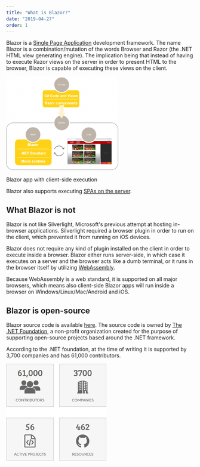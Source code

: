 ```yaml
---
title: "What is Blazor?"
date: "2019-04-27"
order: 1
---
```


Blazor is a [Single Page Application](https://en.wikipedia.org/wiki/Single-page_application) development framework.
The name Blazor is a combination/mutation of the words Browser and Razor (the .NET HTML view generating engine).
The implication being that instead of having to execute Razor views on the server in order to present HTML to the browser,
Blazor is capable of executing these views on the client.

[![Blazor client side](images/BlazorClientSide-300x251.png)](http://blazor-university.com/wp-content/uploads/2019/05/BlazorClientSide.png)

Blazor app with client-side execution

Blazor also supports executing [SPAs on the server](/overview/blazor-hosting-models/).

## What Blazor is not

Blazor is not like Silverlight, Microsoft's previous attempt at hosting in-browser applications.
Silverlight required a browser plugin in order to run on the client, which prevented it from running on iOS devices.

Blazor does not require any kind of plugin installed on the client in order to execute inside a browser.
Blazor either runs server-side, in which case it executes on a server and the browser acts like a dumb terminal,
or it runs in the browser itself by utilizing [WebAssembly](/overview/what-is-webassembly/).

Because WebAssembly is a web standard, it is supported on all major browsers, which means also client-side Blazor apps
will run inside a browser on Windows/Linux/Mac/Android and iOS.

## Blazor is open-source

Blazor source code is available [here](https://github.com/dotnet/aspnetcore/tree/master/src/Components).
The source code is owned by [The .NET Foundation](https://dotnetfoundation.org/), a non-profit organization created for
the purpose of supporting open-source projects based around the .NET framework.

According to the .NET foundation, at the time of writing it is supported by 3,700 companies and has 61,000 contributors.

![](images/NetFoundationStats.png)
